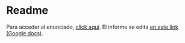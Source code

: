 # Readme
Para acceder al enunciado, [click aquí](enunciado.pdf).
El informe se edita [en este link (Google docs)](https://docs.google.com/document/d/1C47tDTlL8lnkSkJ9MbpaGDv3-DPHqOTULUph6j_cWvs/edit?usp=sharing).
